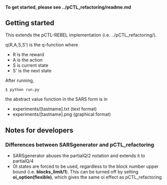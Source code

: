 #### To get started, please see ../pCTL_refactoring/readme.md

## Getting started

This extends the pCTL-REBEL implementation (i.e. ../pCTL_refactoring/).

q(R,A,S,S') is the q-function where

- R is the reward
- A is the action
- S is current state
- S' is the next state

After running,
```console
$ python run.py
```

the abstract value function in the SARS form is in
- experiments/[tastname].txt (text format)
- experiments/[tastname].png (graphical format)

## Notes for developers
### Differences between SARSgenerator and pCTL_refactoring

- SARSgenerator abuses the partialQ/2 notation and extends it to partialQ/4
- OI states are forced to be used, regardless to the block number upper bound (i.e. **blocks_limit/1**). This can be turned off by setting **oi_option(flexible)**, which gives the same oi effect as pCTL_refactoring




###
